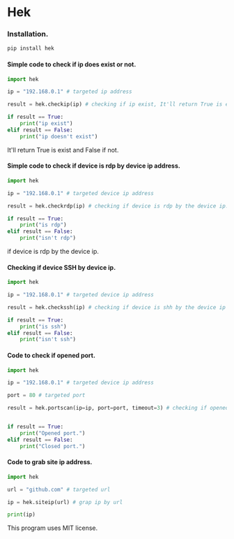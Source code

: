 # Hek



### Installation.

```bash
pip install hek
```





#### Simple code to check if ip does exist or not.

```python
import hek

ip = "192.168.0.1" # targeted ip address

result = hek.checkip(ip) # checking if ip exist, It'll return True is exist and False if not.

if result == True:
    print("ip exist")
elif result == False:
    print("ip doesn't exist")
```

It'll return True is exist and False if not.

#### Simple code to check if device is rdp by device ip address.

```python
import hek

ip = "192.168.0.1" # targeted device ip address

result = hek.checkrdp(ip) # checking if device is rdp by the device ip.

if result == True:
    print("is rdp")
elif result == False:
    print("isn't rdp")
```

if device is rdp by the device ip.

#### Checking if device SSH by device ip.

```python
import hek

ip = "192.168.0.1" # targeted device ip address

result = hek.checkssh(ip) # checking if device is shh by the device ip

if result == True:
    print("is ssh")
elif result == False:
    print("isn't ssh")
```



#### Code to check if opened port.

```python
import hek

ip = "192.168.0.1" # targeted device ip address

port = 80 # targeted port

result = hek.portscan(ip=ip, port=port, timeout=3) # checking if opened port or not


if result == True:
    print("Opened port.")
elif result == False:
    print("Closed port.")
```

#### Code to grab site ip address.

```python
import hek

url = "github.com" # targeted url

ip = hek.siteip(url) # grap ip by url

print(ip)
```





This program uses MIT license. 